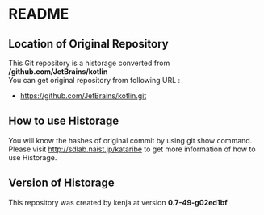 # README
## Location of Original Repository
This Git repository is a historage converted from **/github.com/JetBrains/kotlin**  
You can get original repository from following URL :

- https://github.com/JetBrains/kotlin.git

## How to use Historage
You will know the hashes of original commit by using git show command.  
Please visit <http://sdlab.naist.jp/kataribe> to get more information of how to use Historage.

## Version of Historage
This repository was created by kenja at version **0.7-49-g02ed1bf**
